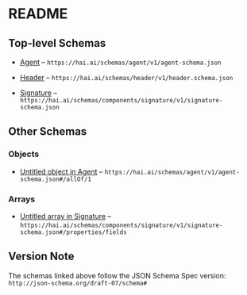 # README

## Top-level Schemas

*   [Agent](./agent.md "General schema for human, hybrid, and AI agents") – `https://hai.ai/schemas/agent/v1/agent-schema.json`

*   [Header](./header.md "The basis for a JACS document") – `https://hai.ai/schemas/header/v1/header.schema.json`

*   [Signature](./signature.md "Cryptographic signature to be embedded in other documents") – `https://hai.ai/schemas/components/signature/v1/signature-schema.json`

## Other Schemas

### Objects

*   [Untitled object in Agent](./agent-allof-1.md) – `https://hai.ai/schemas/agent/v1/agent-schema.json#/allOf/1`

### Arrays

*   [Untitled array in Signature](./signature-properties-fields.md "fields fields from document which were used to generate signature") – `https://hai.ai/schemas/components/signature/v1/signature-schema.json#/properties/fields`

## Version Note

The schemas linked above follow the JSON Schema Spec version: `http://json-schema.org/draft-07/schema#`
